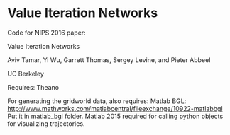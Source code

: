 # Value Iteration Networks
Code for NIPS 2016 paper:

Value Iteration Networks

Aviv Tamar, Yi Wu, Garrett Thomas, Sergey Levine, and Pieter Abbeel

UC Berkeley



Requires:
Theano

For generating the gridworld data, also requires:
Matlab BGL: http://www.mathworks.com/matlabcentral/fileexchange/10922-matlabbgl
Put it in matlab_bgl folder.
Matlab 2015 required for calling python objects for visualizing trajectories.
